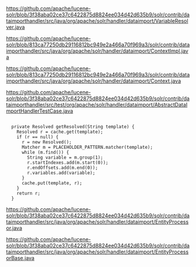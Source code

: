 https://github.com/apache/lucene-solr/blob/3f38aba02ce37c6422875d8824ee034d42d635b9/solr/contrib/dataimporthandler/src/java/org/apache/solr/handler/dataimport/VariableResolver.java

https://github.com/apache/lucene-solr/blob/813ca77250db29116812bc949e2a466a70f969a3/solr/contrib/dataimporthandler/src/java/org/apache/solr/handler/dataimport/ContextImpl.java

https://github.com/apache/lucene-solr/blob/813ca77250db29116812bc949e2a466a70f969a3/solr/contrib/dataimporthandler/src/java/org/apache/solr/handler/dataimport/Context.java

https://github.com/apache/lucene-solr/blob/3f38aba02ce37c6422875d8824ee034d42d635b9/solr/contrib/dataimporthandler/src/test/org/apache/solr/handler/dataimport/AbstractDataImportHandlerTestCase.java

<code>
  private Resolved getResolved(String template) {
    Resolved r = cache.get(template);
    if (r == null) {
      r = new Resolved();
      Matcher m = PLACEHOLDER_PATTERN.matcher(template);
      while (m.find()) {
        String variable = m.group(1);
        r.startIndexes.add(m.start(0));
        r.endOffsets.add(m.end(0));
        r.variables.add(variable);
      }
      cache.put(template, r);
    }
    return r;
  }
</code>  

https://github.com/apache/lucene-solr/blob/3f38aba02ce37c6422875d8824ee034d42d635b9/solr/contrib/dataimporthandler/src/java/org/apache/solr/handler/dataimport/EntityProcessor.java

https://github.com/apache/lucene-solr/blob/3f38aba02ce37c6422875d8824ee034d42d635b9/solr/contrib/dataimporthandler/src/java/org/apache/solr/handler/dataimport/EntityProcessorBase.java


